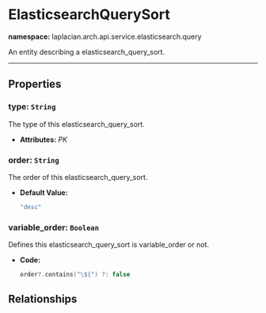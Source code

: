 # **ElasticsearchQuerySort**
**namespace:** laplacian.arch.api.service.elasticsearch.query

An entity describing a elasticsearch_query_sort.



---

## Properties

### type: `String`
The type of this elasticsearch_query_sort.
- **Attributes:** *PK*

### order: `String`
The order of this elasticsearch_query_sort.
- **Default Value:**
  ```kotlin
  "desc"
  ```

### variable_order: `Boolean`
Defines this elasticsearch_query_sort is variable_order or not.
- **Code:**
  ```kotlin
  order?.contains("\${") ?: false
  ```

## Relationships